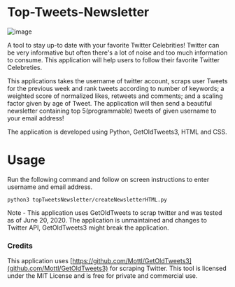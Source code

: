 # Top-Tweets-Newsletter

![image](https://user-images.githubusercontent.com/38189229/186086029-1af91e2a-9396-42e8-aecb-e7c001c07d07.png)

A tool to stay up-to date with your favorite Twitter Celebrities! Twitter can be very informative but often there's a lot of noise and too much information to consume. This application will help users to follow their favorite Twitter Celebreties. 

This applications takes the username of twitter account, scraps user Tweets for the previous week and rank tweets according to number of keywords; a weighted score of normalized likes, retweets and comments; and a scaling factor given by age of Tweet. The application will then send a beautiful newsletter containing top 5(programmable) tweets of given username to your email address!

The application is developed using Python, GetOldTweets3, HTML and CSS. 

# Usage
Run the following command and follow on screen instructions to enter username and email address.
```
python3 topTweetsNewsletter/createNewsletterHTML.py 
```
Note - This application uses GetOldTweets to scrap twitter and was tested as of June 20, 2020. The application is unmaintained and changes to Twitter API, GetOldTweets3 might break the application.
### Credits
This application uses [https://github.com/Mottl/GetOldTweets3](github.com/Mottl/GetOldTweets3) for scraping Twitter. This tool is licensed under the MIT License and is free for private and commercial use. 
